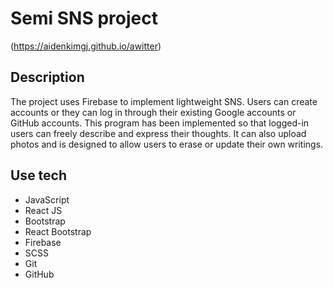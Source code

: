 # Semi SNS project

(https://aidenkimgj.github.io/awitter)

## Description

The project uses Firebase to implement lightweight SNS. Users can create accounts or they can log in through their existing Google accounts or GitHub accounts. This program has been implemented so that logged-in users can freely describe and express their thoughts. It can also upload photos and is designed to allow users to erase or update their own writings.

## Use tech

- JavaScript
- React JS
- Bootstrap
- React Bootstrap
- Firebase
- SCSS
- Git
- GitHub
